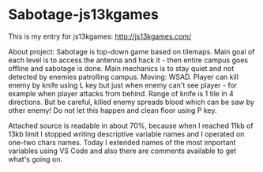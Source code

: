 # Sabotage-js13kgames
This is my entry for js13kgames: http://js13kgames.com/

About project: 
Sabotage is top-down game based on tilemaps. Main goal of each level is to access the antenna and hack it - then entire campus goes offline
and sabotage is done.
Main mechanics is to stay quiet and not detected by enemies patrolling campus.
Moving: WSAD.
Player can kill enemy by knife using L key but just when enemy can't see player - for example when player attacks from behind. Range of knife is 1 tile in 4 directions.
But be careful, killed enemy spreads blood which can be saw by other enemy! 
Do not let this happen and clean floor using P key.

Attached source is readable in about 70%, because when I reached 11kb of 13kb limit I stopped writing descriptive variable names and I operated on one-two chars names.
Today I extended names of the most important variables using VS Code and also there are comments available to get what's going on.
